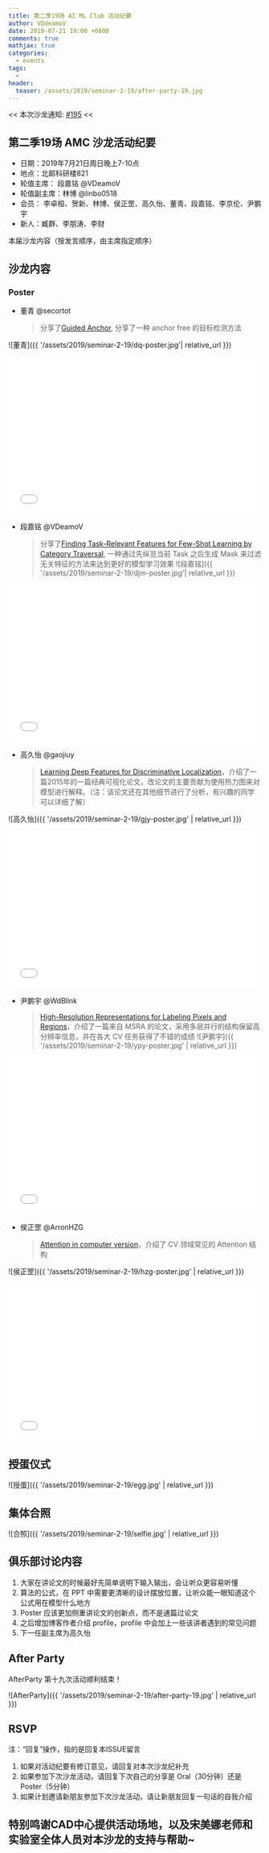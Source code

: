 ```yaml
---
title: 第二季19场 AI ML Club 活动纪要
author: VDdeamoV
date: 2019-07-21 19:00 +0800
comments: true
mathjax: true
categories: 
  - events
tags:
  - 
header:
  teaser: /assets/2019/seminar-2-19/after-party-19.jpg
---
```


<< 本次沙龙通知: [#195](https://github.com/BUPT/ai-ml.club/issues/195)  <<

## 第二季19场 AMC 沙龙活动纪要

- 日期：2019年7月21日周日晚上7-10点
- 地点：北邮科研楼821
- 轮值主席： 段嘉铭 @VDeamoV
- 轮值副主席：林博 @linbo0518
- 会员： 李卓桓、贺新、林博、侯正罡、高久怡、董青、段嘉铭、李京伦、尹鹏宇
- 新人：臧群、李朋涛、李财

本届沙龙内容（按发言顺序，由主席指定顺序）

## 沙龙内容

### Poster

- 董青 @secortot
    > 分享了[Guided Anchor](https://arxiv.org/abs/1901.03278), 分享了一种 anchor free 的目标检测方法

![董青]({{ '/assets/2019/seminar-2-19/dq-poster.jpg'| relative_url }})
<div class="zoom-container" style="
    position: relative;
    padding-bottom:56.25%;
    padding-top:30px;
    height:0;
    overflow:hidden;
">
  <iframe
    src='{{ '/assets/js/viewer-js/#/assets/2019/seminar-2-19/dq-slide.pdf' | relative_url }}'
    width='560'
    height='315'
    allowfullscreen
    webkitallowfullscreen
    frameborder="0"
    style="
      position: absolute;
      top:0;
      left:0;
      width:100%;
      height:100%;
    "
  ></iframe>
</div>

- 段嘉铭 @VDeamoV
    > 分享了[Finding Task-Relevant Features for Few-Shot Learning by Category Traversal](https://arxiv.org/pdf/1905.11116.pdf), 一种通过先纵览当前 Task 之后生成 Mask 来过滤无关特征的方法来达到更好的模型学习效果
![段嘉铭]({{ '/assets/2019/seminar-2-19/djm-poster.jpg'| relative_url }})
<div class="zoom-container" style="
    position: relative;
    padding-bottom:56.25%;
    padding-top:30px;
    height:0;
    overflow:hidden;
">
  <iframe
    src='{{ '/assets/js/viewer-js/#/assets/2019/seminar-2-19/djm-slide.pdf' | relative_url }}'
    width='560'
    height='315'
    allowfullscreen
    webkitallowfullscreen
    frameborder="0"
    style="
      position: absolute;
      top:0;
      left:0;
      width:100%;
      height:100%;
    "
  ></iframe>
</div>

- 高久怡 @gaojiuy
    > [Learning Deep Features for Discriminative Localization](https://arxiv.org/pdf/1512.04150.pdf)，介绍了一篇2015年的一篇经典可视化论文，改论文的主要贡献为使用热力图来对模型进行解释。（注：该论文还在其他细节进行了分析，有兴趣的同学可以详细了解）

![高久怡]({{ '/assets/2019/seminar-2-19/gjy-poster.jpg' | relative_url }})

<div class="zoom-container" style="
    position: relative;
    padding-bottom:56.25%;
    padding-top:30px;
    height:0;
    overflow:hidden;
">
  <iframe
    src='{{ '/assets/js/viewer-js/#/assets/2019/seminar-2-19/gjy-slide.pdf' | relative_url }}'
    width='560'
    height='315'
    allowfullscreen
    webkitallowfullscreen
    frameborder="0"
    style="
      position: absolute;
      top:0;
      left:0;
      width:100%;
      height:100%;
    "
  ></iframe>
</div>

- 尹鹏宇 @WdBlink
    > [High-Resolution Representations for Labeling Pixels and Regions](https://arxiv.org/abs/1904.04514)，介绍了一篇来自 MSRA 的论文，采用多层并行的结构保留高分辨率信息，并在各大 CV 任务获得了不错的成绩
![尹鹏宇]({{ '/assets/2019/seminar-2-19/ypy-poster.jpg' | relative_url }})
<div class="zoom-container" style="
    position: relative;
    padding-bottom:56.25%;
    padding-top:30px;
    height:0;
    overflow:hidden;
">
  <iframe
    src='{{ '/assets/js/viewer-js/#/assets/2019/seminar-2-19/ypy-slide.pdf' | relative_url }}'
    width='560'
    height='315'
    allowfullscreen
    webkitallowfullscreen
    frameborder="0"
    style="
      position: absolute;
      top:0;
      left:0;
      width:100%;
      height:100%;
    "
  ></iframe>
</div>

- 侯正罡 @ArronHZG
    > [Attention in computer version](https://blog.csdn.net/Arron_hou/article/details/95676716)，介绍了 CV 领域常见的 Attention 结构

![侯正罡]({{ '/assets/2019/seminar-2-19/hzg-poster.jpg' | relative_url }})
<div class="zoom-container" style="
    position: relative;
    padding-bottom:56.25%;
    padding-top:30px;
    height:0;
    overflow:hidden;
">
  <iframe
    src='{{ '/assets/js/viewer-js/#/assets/2019/seminar-2-19/hzg-slide.pdf' | relative_url }}'
    width='560'
    height='315'
    allowfullscreen
    webkitallowfullscreen
    frameborder="0"
    style="
      position: absolute;
      top:0;
      left:0;
      width:100%;
      height:100%;
    "
  ></iframe>
</div>


## 授蛋仪式

![授蛋]({{ '/assets/2019/seminar-2-19/egg.jpg' | relative_url }})

## 集体合照

![合照]({{ '/assets/2019/seminar-2-19/selfie.jpg' | relative_url }})

## 俱乐部讨论内容

1. 大家在讲论文的时候最好先简单说明下输入输出，会让听众更容易听懂
2. 算法的公式，在 PPT 中需要更清晰的设计摆放位置，让听众能一眼知道这个公式用在模型什么地方
3. Poster 应该更加侧重讲论文的创新点，而不是通篇过论文
4. 之后增加博客作者介绍 profile，profile 中会加上一些该讲者遇到的常见问题
5. 下一任副主席为高久怡

## After Party

AfterParty 第十九次活动顺利结束！

![AfterParty]({{ '/assets/2019/seminar-2-19/after-party-19.jpg' | relative_url }})

## RSVP

注：“回复”操作，指的是回复本ISSUE留言

1. 如果对活动纪要有修订意见，请回复对本次沙龙纪补充
2. 如果参加下次沙龙活动，请回复下次自己的分享是 Oral（30分钟）还是Poster（5分钟）
3. 如果计划邀请新朋友参加下次沙龙活动，请让新朋友回复一句话的自我介绍

## 特别鸣谢CAD中心提供活动场地，以及宋美娜老师和实验室全体人员对本沙龙的支持与帮助~
